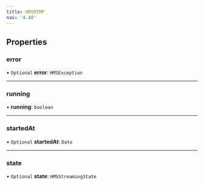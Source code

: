```yaml
---
title: HMSRTMP
nav: '4.48'
---
```


## Properties

### error

• `Optional` **error**: `HMSException`

---

### running

• **running**: `boolean`

---

### startedAt

• `Optional` **startedAt**: `Date`

---

### state

• `Optional` **state**: `HMSStreamingState`
